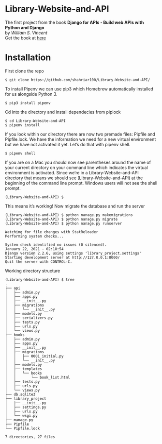 # Library-Website-and-API
The first project from the book **Django for APIs - Build web APIs with Python and Django** \
by *William S. Vincent* \
Get the book at [here](http://leanpub.com/djangoforapis)


# Installation
First clone the repo
```
$ git clone https://github.com/shahriar100/Library-Website-and-API/
```


To install Pipenv we can use pip3 which Homebrew automatically installed for us alongside Python 3.


```
$ pip3 install pipenv
```

Cd into the directory and install dependecies from piplock

```
$ cd Library-Website-and-API
$ pipenv install
```

If you look within our directory there are now two premade files: Pipfile and Pipfile.lock. We have the information we need for a new virtual environment but we have not activated it yet. Let’s do that with pipenv shell.

```
$ pipenv shell
```

If you are on a Mac you should now see parentheses around the name of your current directory on your command line which indicates the virtual environment is activated. Since we’re in a Library-Website-and-API directory that means we should see (Library-Website-and-API) at the beginning of the command line prompt. Windows users will not see the shell prompt.

```
(Library-Website-and-API) $
```

This means it’s working! Now migrate the database and run the server 

```
(Library-Website-and-API) $ python nanage.py makemigrations
(Library-Website-and-API) $ python nanage.py migrate
(Library-Website-and-API) $ python nanage.py runserver

Watching for file changes with StatReloader
Performing system checks...

System check identified no issues (0 silenced).
January 22, 2021 - 02:18:54
Django version 2.2.6, using settings 'library_project.settings'
Starting development server at http://127.0.0.1:8000/
Quit the server with CONTROL-C.

```

Working directory structure

```
(Library-Website-and-API) $ tree
.
├── api
│   ├── admin.py
│   ├── apps.py
│   ├── __init__.py
│   ├── migrations
│   │   └── __init__.py
│   ├── models.py
│   ├── serializers.py
│   ├── tests.py
│   ├── urls.py
│   └── views.py
├── books
│   ├── admin.py
│   ├── apps.py
│   ├── __init__.py
│   ├── migrations
│   │   ├── 0001_initial.py
│   │   └── __init__.py
│   ├── models.py
│   ├── templates
│   │   └── books
│   │       └── book_list.html
│   ├── tests.py
│   ├── urls.py
│   └── views.py
├── db.sqlite3
├── library_project
│   ├── __init__.py
│   ├── settings.py
│   ├── urls.py
│   └── wsgi.py
├── manage.py
├── Pipfile
└── Pipfile.lock

7 directories, 27 files

```

